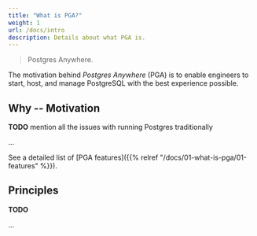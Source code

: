 ```yaml
---
title: "What is PGA?"
weight: 1
url: /docs/intro
description: Details about what PGA is.
---
```


> Postgres Anywhere.

The motivation behind *Postgres Anywhere* (PGA) is to enable engineers to start, host, and manage PostgreSQL with the best experience possible.

## Why -- Motivation

**TODO** mention all the issues with running Postgres traditionally

...

See a detailed list of [PGA features]({{% relref "/docs/01-what-is-pga/01-features" %}}).

## Principles

**TODO**

...